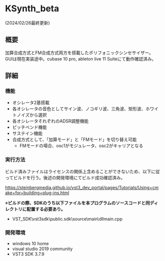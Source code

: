 # KSynth_beta

(2024/02/26最終更新)

## 概要

加算合成方式とFM合成方式両方を搭載したポリフォニックシンセサイザー。GUIは現在実装途中。cubase 10 pro, ableton live 11 Suiteにて動作確認済み。

## 詳細

### 機能

- オシレータ2基搭載
- 各オシレータの音色としてサイン波、ノコギリ波、三角波、矩形波、ホワイトノイズから選択
- 各オシレータそれぞれのADSR調整機能
- ピッチベンド機能
- サステイン機能
- 合成方式として、「加算モード」と「FMモード」を切り替え可能
    - FMモードの場合、osc1がモジュレータ、osc2がキャリアとなる

### 実行方法

ビルド済みファイルはライセンスの関係上含めることができないため、以下に従ってビルドを行う。後述の開発環境にてビルド成功確認済み。

https://steinbergmedia.github.io/vst3_dev_portal/pages/Tutorials/Using+cmake+for+building+plug-ins.html

※**ビルドの際、SDKのうち以下ファイルを本プログラムのソースコードと同ディレクトリに配置する必要あり。**

- VST_SDK\vst3sdk\public.sdk\source\main\dllmain.cpp

### 開発環境
- windows 10 home
- visual studio 2019 community
- VST3 SDK 3.7.9
